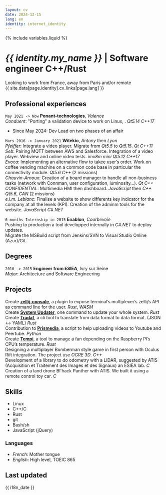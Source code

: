 ```yaml
---
layout: cv
date: 2024-12-15
lang: en
identity: internet_identity
---
```

{% include variables.liquid %}
# _{{ identity.my_name }}_ | Software engineer C++/Rust

<div id="webaddress">
Looking to work from France, away from Paris and/or remote<br />
{{ site.data[page.identity].cv_links[page.lang] }}
</div>

## Professional experiences

`May 2021 -> Now`
**Ponant-technologies**, _Valence_\
_Conduent_: "Porting" a validation device to work on Linux, . _Qt5.14_ _C++17_
 * Since May 2024: Dev Lead on two phases of an affair

`Mars 2016 -> January 2021`
**Witekio**, _Antony_ then _Lyon_\
_Pfeiffer_: Integrate a video player. Migrate from _Qt5.5_ to _Qt5.15_. _Qt_ _C++11_\
_Seb_: Pairing MQTT between AWS and Salesforce. Integration of a video player. Webview and online video tests. _imx8m mini_ _Qt5.12_ _C++17_\
_Evoca_: Implementing an alternative flow to takee user’s order. Work on coffee vending machine on a common code base in particular the connectivity module. _Qt5.6_ _C++_ (2 missions)\
_Chauvin-Arnoux_: Creation of a board manager to handle all non-business tasks (network with Connman, user configuration, luminosity…). _Qt_ _C++_\
_CONFIDENTIAL_: Multimedia HMI then dashboard. _JavaScript_ then _C++_ _Qt5.6_, _CAN_ (2 missions)\
_e.l.m. Leblanc_: Finalise a website to show differents key indicator for the company at all the levels (KPI). Creation of the adminm tools for the website. _JavaScript_ _C#.NET_

`6 months Internship in 2015`
**Enablon**, _Courbevoie_\
Pushing to production a tool developped internally in _C#.NET_ to deploy updates.\
Migrate the MSBuild script from Jenkins/SVN to Visual Studio Online (Azur)/Git.

## Degrees

`2010 -> 2015`
**Engineer from ESIEA**, Ivry sur Seine\
_Major_: Architecture and Software Engineering

## Projects

Create [**zellij-console**](https://github.com/Zykino/zellij-console), a plugin to expose terminal’s multiplexer’s zellij’s API as command line for the user. _Rust_, _WASM_\
Create [**System Updater**](https://framagit.org/Zykino/system-updater/), one command to update your whole system. _Rust_\
Create [**Tradaf**](https://framagit.org/Zykino/Tradaf/), a cli tool to translate from data format to data format. (JSON <-> YAML) _Rust_\
Contribution to [**Prismedia**](https://git.lecygnenoir.info/LecygneNoir/prismedia/), a script to help uploading videos to Youtube and Peertube. _Python_\
Create [**Tempi**](https://zykino.net/gitea/zykino/Tempi), a tool to manage a fan depending on the Raspberry PI’s CPU’s temperature. _Rust_\
Designing a multiplayer Bomberman style game in first person with Oculus Rift integration. The project use _OGRE 3D_. _C++_\
Development of a library to do odometry with a LIDAR, suggested by ATIS (Acquisition et Traitement des Images et des Signaux) an ESIEA lab. _C_\
Creation of a land drone Bl'hack Panther with ATIS. We built it using a remote control toy car. _C_

## Skills

* Linux
* C++/C
* Rust
* git
* Bash/sh
* JavaScript (jQuery)

### Languages

* _French_: Mother tongue
* _English_: High level, TOEIC 865

## Last updated

{{ i18n_date }}

